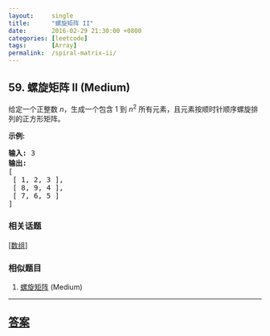 ```yaml
---
layout:     single
title:      "螺旋矩阵 II"
date:       2016-02-29 21:30:00 +0800
categories: [leetcode]
tags:       [Array]
permalink:  /spiral-matrix-ii/
---
```


## 59. 螺旋矩阵 II (Medium)

<p>给定一个正整数&nbsp;<em>n</em>，生成一个包含 1 到&nbsp;<em>n</em><sup>2</sup>&nbsp;所有元素，且元素按顺时针顺序螺旋排列的正方形矩阵。</p>

<p><strong>示例:</strong></p>

<pre><strong>输入:</strong> 3
<strong>输出:</strong>
[
 [ 1, 2, 3 ],
 [ 8, 9, 4 ],
 [ 7, 6, 5 ]
]</pre>

### 相关话题
  [[数组](https://github.com/openset/leetcode/tree/master/tag/array/README.md)]

### 相似题目
  1. [螺旋矩阵](/spiral-matrix) (Medium)

---

## [答案](https://github.com/openset/leetcode/tree/master/problems/spiral-matrix-ii)
